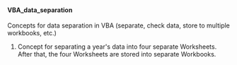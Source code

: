 <h4>VBA_data_separation</h4>
<p>Concepts for data separation in VBA (separate, check data, store to multiple workbooks, etc.)</p>
<ol>
<li>Concept for separating a year's data into four separate Worksheets. After that, the four Worksheets are stored into separate Workbooks.</li>
</ol>
